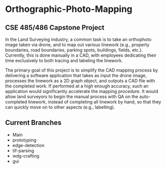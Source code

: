 # Orthographic-Photo-Mapping
## CSE 485/486 Capstone Project

In the Land Surveying industry, a common task is to take an orthophoto image taken via drone, and to map out various linework (e.g., property boundaries, road boundaries, parking spots, buildings, fields, etc.). Currently, this is done manually in a CAD, with employees dedicating their time exclusively to both tracing and labeling the linework.

The primary goal of this project is to simplify the CAD mapping process by delivering a software application that takes as input the drone image, processes the linework as a 2D graph object, and outputs a CAD file with the completed work. If performed at a high enough accuracy, such an application would significantly accelerate the mapping procedure. It would allow land surveyors to begin the manual process with QA on the auto-completed linework, instead of completing all linework by hand, so that they can quickly move on to other aspects (e.g., labelling).

## Current Branches 
- Main
- prototyping
- edge-detection
- tif-parsing
- wdg-crafting
- gui
